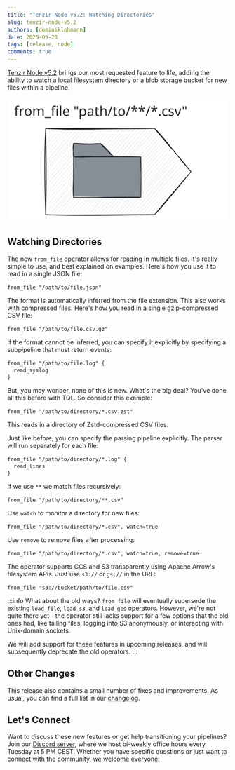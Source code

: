 ```yaml
---
title: "Tenzir Node v5.2: Watching Directories"
slug: tenzir-node-v5.2
authors: [dominiklohmann]
date: 2025-05-23
tags: [release, node]
comments: true
---
```


[Tenzir Node v5.2][github-release] brings our most requested feature to life,
adding the ability to watch a local filesystem directory or a blob storage
bucket for new files within a pipeline.

![Tenzir Node v5.2](tenzir-node-v5.2.svg)

[github-release]: https://github.com/tenzir/tenzir/releases/tag/v5.2.0

<!-- truncate -->

## Watching Directories

The new `from_file` operator allows for reading in multiple files. It's really
simple to use, and best explained on examples. Here's how you use it to read in
a single JSON file:

```tql
from_file "/path/to/file.json"
```

The format is automatically inferred from the file extension. This also works
with compressed files. Here's how you read in a single gzip-compressed CSV file:

```tql
from_file "/path/to/file.csv.gz"
```

If the format cannot be inferred, you can specify it explicitly by specifying a
subpipeline that must return events:

```tql
from_file "/path/to/file.log" {
  read_syslog
}
```

But, you may wonder, none of this is new. What's the big deal? You've done all
this before with TQL. So consider this example:

```tql
from_file "/path/to/directory/*.csv.zst"
```

This reads in a directory of Zstd-compressed CSV files.

Just like before, you can specify the parsing pipeline explicitly. The parser
will run separately for each file:

```tql
from_file "/path/to/directory/*.log" {
  read_lines
}
```

If we use `**` we match files recursively:

```tql
from_file "/path/to/directory/**.csv"
```

Use `watch` to monitor a directory for new files:

```tql
from_file "/path/to/directory/*.csv", watch=true
```

Use `remove` to remove files after processing:

```tql
from_file "/path/to/directory/*.csv", watch=true, remove=true
```

The operator supports GCS and S3 transparently using Apache Arrow's filesystem
APIs. Just use `s3://` or `gs://` in the URL:

```tql
from_file "s3://bucket/path/to/file.csv"
```

:::info What about the old ways?
`from_file` will eventually supersede the existing `load_file`, `load_s3`, and
`load_gcs` operators. However, we're not quite there yet—the operator still
lacks support for a few options that the old ones had, like tailing files,
logging into S3 anonymously, or interacting with Unix-domain sockets.

We will add support for these features in upcoming releases, and will
subsequently deprecate the old operators.
:::

## Other Changes

This release also contains a small number of fixes and improvements. As usual,
you can find a full list in our [changelog][changelog].

## Let's Connect

Want to discuss these new features or get help transitioning your pipelines?
Join our [Discord server][discord], where we host bi-weekly office hours every
Tuesday at 5 PM CEST. Whether you have specific questions or just want to
connect with the community, we welcome everyone!

[discord]: /discord
[changelog]: /changelog#v520
